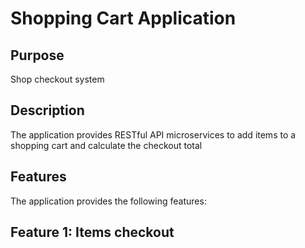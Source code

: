 # Shopping Cart Application

## Purpose
Shop checkout system

## Description
The application provides RESTful API microservices to add items to a shopping cart and calculate the checkout total

## Features
The application provides the following features:

## Feature 1: Items checkout
